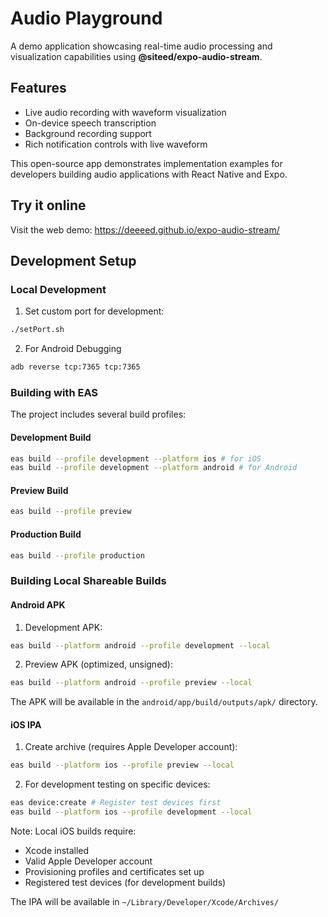 # Audio Playground

A demo application showcasing real-time audio processing and visualization capabilities using **@siteed/expo-audio-stream**. 

## Features

- Live audio recording with waveform visualization
- On-device speech transcription
- Background recording support
- Rich notification controls with live waveform

This open-source app demonstrates implementation examples for developers building audio applications with React Native and Expo.

## Try it online

Visit the web demo: https://deeeed.github.io/expo-audio-stream/


## Development Setup

### Local Development

1. Set custom port for development:
```bash
./setPort.sh
```

2. For Android Debugging
```bash
adb reverse tcp:7365 tcp:7365
```

### Building with EAS

The project includes several build profiles:

#### Development Build

```bash
eas build --profile development --platform ios # for iOS
eas build --profile development --platform android # for Android
```

#### Preview Build

```bash
eas build --profile preview
```

#### Production Build

```bash
eas build --profile production
```

### Building Local Shareable Builds

#### Android APK
1. Development APK:
```bash
eas build --platform android --profile development --local
```

2. Preview APK (optimized, unsigned):
```bash
eas build --platform android --profile preview --local
```

The APK will be available in the `android/app/build/outputs/apk/` directory.

#### iOS IPA
1. Create archive (requires Apple Developer account):
```bash
eas build --platform ios --profile preview --local
```

2. For development testing on specific devices:
```bash
eas device:create # Register test devices first
eas build --platform ios --profile development --local
```

Note: Local iOS builds require:
- Xcode installed
- Valid Apple Developer account
- Provisioning profiles and certificates set up
- Registered test devices (for development builds)

The IPA will be available in `~/Library/Developer/Xcode/Archives/`
